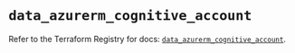 # `data_azurerm_cognitive_account`

Refer to the Terraform Registry for docs: [`data_azurerm_cognitive_account`](https://registry.terraform.io/providers/hashicorp/azurerm/3.97.1/docs/data-sources/cognitive_account).
